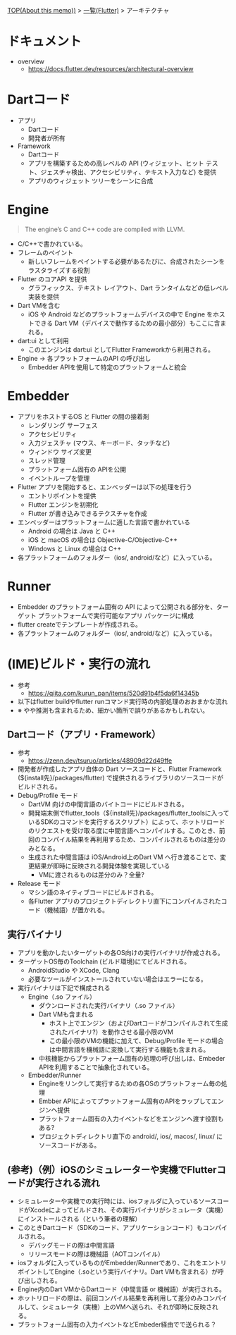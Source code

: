[TOP(About this memo))](../README.md) > [一覧(Flutter)](./README.md) > アーキテクチャ



# ドキュメント
* overview
    * https://docs.flutter.dev/resources/architectural-overview

# Dartコード
* アプリ
    * Dartコード
    * 開発者が所有
* Framework
    * Dartコード
    * アプリを構築するための高レベルの API (ウィジェット、ヒット テスト、ジェスチャ検出、アクセシビリティ、テキスト入力など) を提供
    * アプリのウィジェット ツリーをシーンに合成

# Engine
> The engine’s C and C++ code are compiled with LLVM. 
* C/C++で書かれている。    
* フレームのペイント
    * 新しいフレームをペイントする必要があるたびに、合成されたシーンをラスタライズする役割
* Flutter のコアAPI を提供
    * グラフィックス、テキスト レイアウト、Dart ランタイムなどの低レベル実装を提供
* Dart VMを含む
    * iOS や Android などのプラットフォームデバイスの中で Engine をホストできる Dart VM（デバイスで動作するための最小部分）もここに含まれる。
* dart:ui として利用
    * このエンジンは dart:ui としてFlutter Frameworkから利用される。
* Engine -> 各プラットフォームのAPI の呼び出し
    * Embedder APIを使用して特定のプラットフォームと統合

# Embedder
* アプリをホストするOS と Flutter の間の接着剤
    * レンダリング サーフェス
    * アクセシビリティ
    * 入力ジェスチャ (マウス、キーボード、タッチなど)
    * ウィンドウ サイズ変更
    * スレッド管理
    * プラットフォーム固有の APIを公開
    * イベントループを管理
* Flutter アプリを開始すると、エンベッダーは以下の処理を行う
    * エントリポイントを提供
    * Flutter エンジンを初期化
    * Flutter が書き込みできるテクスチャを作成
* エンベッダーはプラットフォームに適した言語で書かれている
    * Android の場合は Java と C++
    * iOS と macOS の場合は Objective-C/Objective-C++
    * Windows と Linux の場合は C++ 
* 各プラットフォームのフォルダー（ios/, android/など）に入っている。


# Runner
* Embedder のプラットフォーム固有の API によって公開される部分を、ターゲット プラットフォームで実行可能なアプリ パッケージに構成
* flutter createでテンプレートが作成される。
* 各プラットフォームのフォルダー（ios/, android/など）に入っている。


# (IME)ビルド・実行の流れ
* 参考
    * https://qiita.com/kurun_pan/items/520d91b4f5da6f14345b
* 以下はflutter buildやflutter runコマンド実行時の内部処理のおおまかな流れ
* ※ やや推測も含まれるため、細かい箇所で誤りがあるかもしれない。
## Dartコード（アプリ・Framework）
* 参考
    * https://zenn.dev/tsuruo/articles/48909d22d49ffe
* 開発者が作成したアプリ自体の Dart ソースコードと、Flutter Framework (${install先}/packages/flutter) で提供されるライブラリのソースコードがビルドされる。
* Debug/Profile モード
    * DartVM 向けの中間言語のバイトコードにビルドされる。
    * 開発端末側でflutter_tools（${install先}/packages/flutter_toolsに入っているSDKのコマンドを実行するスクリプト）によって、ホットリロードのリクエストを受け取る度に中間言語へコンパイルする。このとき、前回のコンパイル結果を再利用するため、コンパイルされるものは差分のみとなる。
    * 生成された中間言語は iOS/Android上のDart VM へ行き渡ることで、変更結果が即時に反映される開発体験を実現している
        * VMに渡されるものは差分のみ？全量?
* Release モード
    * マシン語のネイティブコードにビルドされる。
    * 各Flutter アプリのプロジェクトディレクトリ直下にコンパイルされたコード（機械語）が置かれる。
## 実行バイナリ
* アプリを動かしたいターゲットの各OS向けの実行バイナリが作成される。
* ターゲットOS毎のToolchain (ビルド環境)にてビルドされる。
    * AndroidStudio や XCode, Clang 
    * 必要なツールがインストールされていない場合はエラーになる。
* 実行バイナリは下記で構成される
    * Engine（.so ファイル）
        * ダウンロードされた実行バイナリ（.so ファイル）
        * Dart VMも含まれる
            * ホスト上でエンジン（およびDartコードがコンパイルされて生成されたバイナリ?）を動作させる最小限のVM
            * この最小限のVMの機能に加えて、Debug/Profile モードの場合は中間言語を機械語に変換して実行する機能も含まれる。
        * 中核機能からプラットフォーム固有の処理の呼び出しは、Embeder APIを利用することで抽象化されている。
    * Embedder/Runner
        * Engineをリンクして実行するための各OSのプラットフォーム毎の処理
        * Embber APIによってプラットフォーム固有のAPIをラップしてエンジンへ提供
        * プラットフォーム固有の入力イベントなどをエンジンへ渡す役割もある?
        * プロジェクトディレクトリ直下の android/, ios/, macos/, linux/ に ソースコードがある。
## (参考)（例）iOSのシミュレーターや実機でFlutterコードが実行される流れ
* シミュレーターや実機での実行時には、iosフォルダに入っているソースコードがXcodeによってビルドされ、その実行バイナリがシミュレータ（実機）にインストールされる（という筆者の理解）
* このときDartコード（SDKのコード、アプリケーションコード）もコンパイルされる。
    * デバッグモードの際は中間言語
    * リリースモードの際は機械語（AOTコンパイル）
* iosフォルダに入っているものがEmbedder/Runnerであり、これをエントリポイントしてEngine（.soという実行バイナリ。Dart VMも含まれる）が呼び出しされる。
* Engine内のDart VMからDartコード（中間言語 or 機械語）が実行される。
* ホットリロードの際は、前回コンパイル結果を再利用して差分のみコンパイルして、シミュレータ（実機）上のVMへ送られ、それが即時に反映される。
* プラットフォーム固有の入力イベントなどEmbeder経由でで送られる？

